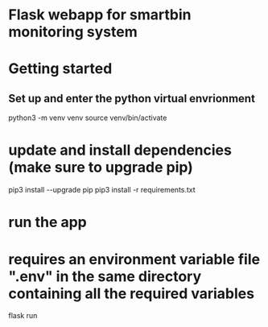 
# Flask webapp for smartbin monitoring system

# Getting started
## Set up and enter the python virtual envrionment

python3 -m venv venv 
source venv/bin/activate 

# update and install dependencies (make sure to upgrade pip)
pip3 install --upgrade pip
pip3 install -r requirements.txt 

# run the app
# requires an environment variable file ".env" in the same directory containing all the required variables

flask run

